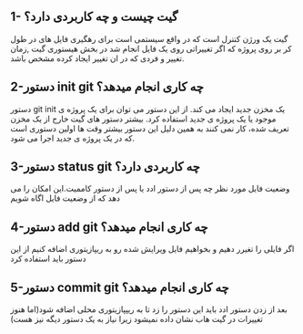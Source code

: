 ## 1- گیت چیست و چه کاربردی دارد؟
گیت یک ورژن کنترل است که در واقع سیستمی است برای رهگیری فایل های در طول کر بر روی پروژه که اگر تغییراتی روی یک فایل انجام شد در بخش هیستوری گیت ,زمان تغییر و فردی که در ان تغییر ایجاد کرده مشخص باشد.
## 2-دستور init git چه کاری انجام میدهد؟
دستور git init یک مخزن جدید ایجاد می کند. از این دستور می توان برای یک پروژه ی موجود یا یک پروژه ی جدید استفاده کرد. بیشتر دستور های گیت خارج از یک مخزن تعریف شده، کار نمی کنند به همین دلیل این دستور بیشتر وقت ها اولین دستوری است که در یک پروژه ی جدید اجرا می شود.
## 3-دستور status git چه کاربردی دارد؟
وضعیت فایل مورد نظر چه پس از دستور ادد یا پس از دستور کاممیت.این امکان را می دهد که از وضعیت فایل اگاه شویم
## 4-دستور add git چه کاری انجام میدهد؟
اگر فایلی را تغیرر دهیم و بخواهیم فایل ویرایش شده رو به ریپازیتوری اضافه کنیم از این دستور باید استفاده کرد 
## 5-دستور commit git چه کاری انجام میدهد؟
بعد از زدن دستور ادد باید این دستور را زد تا به ریپپازیتوری محلی اضافه شود(اما هنوز تغییرات در گیت هاب نشان داده نمیشود زیرا نیاز به یک دستور دیگه نیز هست)
